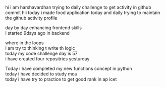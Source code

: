    hi i am harshavardhan  trying to daily challenge to get activity in github commit
 hii today i made food application 
today and daily trying to maintain the github activity profile     
            
   day by day enhancing frontend skills     
    I started 9days ago in backend  
              
   where in the loops        
   I am try to thinking t write th logic    
    today my code challenge day is 57      
      i have   created four repositries yesturday
      
 Today i have completed my new functions concept in python  
 today i have decided to study mca  
 today i have try to practice to get good rank in ap icet
 
